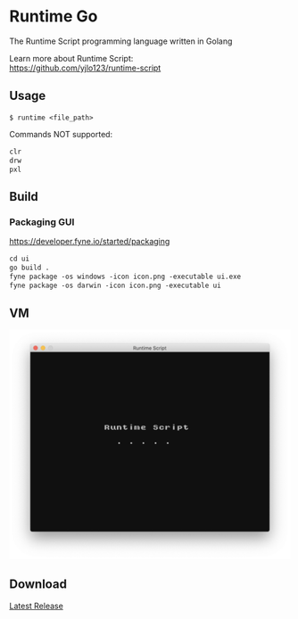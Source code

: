 # Runtime Go
The Runtime Script programming language written in Golang

Learn more about Runtime Script:  
https://github.com/yjlo123/runtime-script

## Usage  
```shell
$ runtime <file_path>
```

Commands NOT supported:  
```
clr
drw
pxl
```

## Build
### Packaging GUI
https://developer.fyne.io/started/packaging  
```
cd ui
go build .
fyne package -os windows -icon icon.png -executable ui.exe
fyne package -os darwin -icon icon.png -executable ui
```

## VM
<img src="https://github.com/yjlo123/runtime-go/blob/main/screenshot_vm.png">

## Download
[Latest Release](https://github.com/yjlo123/runtime-go/releases/latest)
